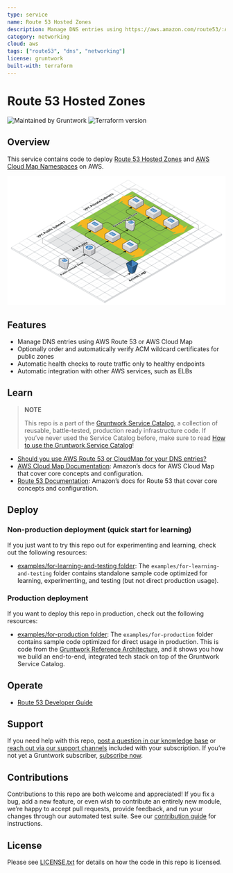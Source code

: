 ```yaml
---
type: service
name: Route 53 Hosted Zones
description: Manage DNS entries using https://aws.amazon.com/route53/:Amazon Route 53.
category: networking
cloud: aws
tags: ["route53", "dns", "networking"]
license: gruntwork
built-with: terraform
---
```


# Route 53 Hosted Zones

![Maintained by Gruntwork](https://img.shields.io/badge/maintained%20by-gruntwork.io-%235849a6.svg)
![Terraform version](https://img.shields.io/badge/tf-%3E%3D1.0.0-blue.svg)

## Overview

This service contains code to deploy [Route 53 Hosted Zones](https://aws.amazon.com/route53/) and
[AWS Cloud Map Namespaces](https://aws.amazon.com/cloud-map/) on AWS.

![Route 53 architecture](../../../_docs/route53-architecture.png?raw=true)

## Features

- Manage DNS entries using AWS Route 53 or AWS Cloud Map
- Optionally order and automatically verify ACM wildcard certificates for public zones
- Automatic health checks to route traffic only to healthy endpoints
- Automatic integration with other AWS services, such as ELBs

## Learn

> **NOTE**
>
> This repo is a part of the [Gruntwork Service Catalog](https://github.com/gruntwork-io/terraform-aws-service-catalog/),
> a collection of reusable, battle-tested, production ready infrastructure code.
> If you’ve never used the Service Catalog before, make sure to read
> [How to use the Gruntwork Service Catalog](https://docs.gruntwork.io/reference/services/intro/overview)!

- [Should you use AWS Route 53 or CloudMap for your DNS entries?](core-concepts.md#should-i-use-route53-or-cloud-map)
- [AWS Cloud Map Documentation](https://docs.aws.amazon.com/cloud-map/latest/dg/what-is-cloud-map.html): Amazon’s docs
  for AWS Cloud Map that cover core concepts and configuration.
- [Route 53 Documentation](https://docs.aws.amazon.com/route53/): Amazon’s docs for Route 53 that cover core concepts
  and configuration.

## Deploy

### Non-production deployment (quick start for learning)

If you just want to try this repo out for experimenting and learning, check out the following resources:

- [examples/for-learning-and-testing folder](/examples/for-learning-and-testing): The
  `examples/for-learning-and-testing` folder contains standalone sample code optimized for learning, experimenting, and
  testing (but not direct production usage).

### Production deployment

If you want to deploy this repo in production, check out the following resources:

- [examples/for-production folder](/examples/for-production): The `examples/for-production` folder contains sample code
  optimized for direct usage in production. This is code from the
  [Gruntwork Reference Architecture](https://gruntwork.io/reference-architecture), and it shows you how we build an
  end-to-end, integrated tech stack on top of the Gruntwork Service Catalog.

## Operate

- [Route 53 Developer Guide](https://docs.aws.amazon.com/Route53/latest/DeveloperGuide/Welcome.html)

## Support

If you need help with this repo, [post a question in our knowledge base](https://github.com/gruntwork-io/knowledge-base/discussions?discussions_q=label%3Ar%3Aterraform-aws-service-catalog)
or [reach out via our support channels](https://docs.gruntwork.io/support) included with your subscription. If you’re
not yet a Gruntwork subscriber, [subscribe now](https://www.gruntwork.io/pricing/).

## Contributions

Contributions to this repo are both welcome and appreciated! If you fix a bug, add a new feature, or even wish to
contribute an entirely new module, we’re happy to accept pull requests, provide feedback, and run your changes
through our automated test suite.
See our [contribution guide](https://docs.gruntwork.io/guides/working-with-code/contributing) for instructions.

## License

Please see [LICENSE.txt](/LICENSE.txt) for details on how the code in this repo is licensed.
